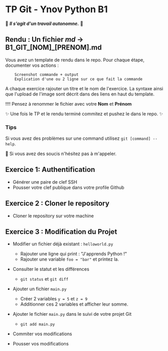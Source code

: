 # TP Git - Ynov Python B1

:see_no_evil: _**Il s'agit d'un travail autonomne.**_ :speak_no_evil:

## **Rendu :** Un fichier _md_ ->  B1_GIT_[NOM]\_[PRENOM].md

Vous avez un template de rendu dans le repo. 
Pour chaque étape, documenter vos actions : 

        Screenshot commande + output
        Explication d'une ou 2 ligne sur ce que fait la commande
        
A chaque exercice rajouter un titre et le nom de l'exercice. La syntaxe ainsi que l'upload de l'image sont décrit dans des liens en haut du template.

:bangbang::bangbang: Pensez à renommer le fichier avec votre **Nom** et **Prénom**

:sparkles: Une fois le TP et le rendu terminé commitez et pushez le dans le repo. :sparkles:
  
### Tips   
Si vous avez des problèmes sur une command utilisez `git [command] --help`.

:raising_hand: Si vous avez des soucis n'hésitez pas à m'appeler. 
 
## Exercice 1: Authentification

- Générer une paire de clef SSH
- Pousser votre clef publique dans votre profile Github


## Exercice 2 : Cloner le repository

- Cloner le repository sur votre machine

## Exercice 3 : Modification du Projet

- Modifier un fichier déjà existant : `helloworld.py`
  - Rajouter une ligne qui print : "J'apprends Python !"
  - Rajouter une variable `foo = "bar"` et printez la. 

- Consulter le statut et les différences
  - `git status` et `git diff` 
- Ajouter un fichier `main.py` 
  - Créer 2 variables `y = 5` et `z = 9`
  - Additionner ces 2 variables et afficher leur somme.
- Ajouter le fichier `main.py` dans le suivi de votre projet Git 
  - `git add main.py` 
- Commiter vos modifications
- Pousser vos modifications

